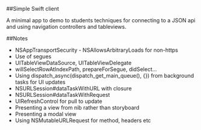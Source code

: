 ##Simple Swift client

A minimal app to demo to students techniques for connecting to a JSON api and using navigation controllers and tableviews.

##Notes

* NSAppTransportSecurity - NSAllowsArbitraryLoads for non-https
* Use of segues
* UITableViewDataSource, UITableViewDelegate
* willSelectRowAtIndexPath, prepareForSegue, didSelect...
* Using dispatch_async(dispatch_get_main_queue(), {}) from background tasks for UI updates
* NSURLSession#dataTaskWithURL with closure
* NSURLSession#dataTaskWithRequest
* UIRefreshControl for pull to update
* Presenting a view from nib rather than storyboard
* Presenting a modal view
* Using NSMutableURLRequest for method, headers etc

